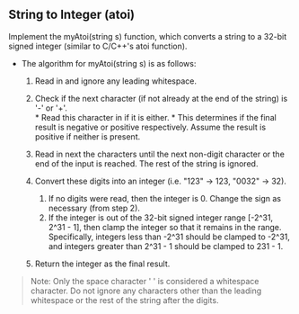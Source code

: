 ## String to Integer (atoi)

Implement the myAtoi(string s) function, which converts a string to a 32-bit signed integer (similar to C/C++'s atoi function).



* The algorithm for myAtoi(string s) is as follows:
	1. Read in and ignore any leading whitespace.

	2. Check if the next character (if not already at the end of the string) is '-' or '+'.  
			*  Read this character in if it is either. 
			*  This determines if the final result is negative or positive respectively. Assume the result is positive if neither is present.

		
	3. Read in next the characters until the next non-digit character or the end of the input is reached. The rest of the string is ignored.

	4. Convert these digits into an integer (i.e. "123" -> 123, "0032" -> 32).
		1. If no digits were read, then the integer is 0. Change the sign as necessary (from step 2).
		2. If the integer is out of the 32-bit signed integer range [-2^31, 2^31 - 1], then clamp the integer so that it remains in the range. 
Specifically, integers less than -2^31 should be clamped to -2^31, and integers greater than 2^31 - 1 should be clamped to 231 - 1.

	5. Return the integer as the final result.




> Note:
> Only the space character ' ' is considered a whitespace character.
> Do not ignore any characters other than the leading whitespace or the rest of the string after the digits.
